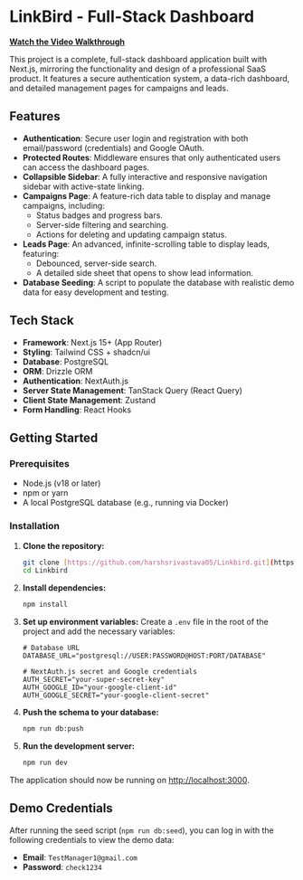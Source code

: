 # LinkBird - Full-Stack Dashboard

**[Watch the Video Walkthrough](https://drive.google.com/file/d/1MHbzLeGBnypu2PafPw8VPNNS6BYIM0pZ/view?usp=sharing)**

This project is a complete, full-stack dashboard application built with Next.js, mirroring the functionality and design of a professional SaaS product. It features a secure authentication system, a data-rich dashboard, and detailed management pages for campaigns and leads.

## Features

-   **Authentication**: Secure user login and registration with both email/password (credentials) and Google OAuth.
-   **Protected Routes**: Middleware ensures that only authenticated users can access the dashboard pages.
-   **Collapsible Sidebar**: A fully interactive and responsive navigation sidebar with active-state linking.
-   **Campaigns Page**: A feature-rich data table to display and manage campaigns, including:
    -   Status badges and progress bars.
    -   Server-side filtering and searching.
    -   Actions for deleting and updating campaign status.
-   **Leads Page**: An advanced, infinite-scrolling table to display leads, featuring:
    -   Debounced, server-side search.
    -   A detailed side sheet that opens to show lead information.
-   **Database Seeding**: A script to populate the database with realistic demo data for easy development and testing.

## Tech Stack

-   **Framework**: Next.js 15+ (App Router)
-   **Styling**: Tailwind CSS + shadcn/ui
-   **Database**: PostgreSQL
-   **ORM**: Drizzle ORM
-   **Authentication**: NextAuth.js
-   **Server State Management**: TanStack Query (React Query)
-   **Client State Management**: Zustand
-   **Form Handling**: React Hooks

## Getting Started

### Prerequisites

-   Node.js (v18 or later)
-   npm or yarn
-   A local PostgreSQL database (e.g., running via Docker)

### Installation

1.  **Clone the repository:**
    ```bash
    git clone [https://github.com/harshsrivastava05/Linkbird.git](https://github.com/harshsrivastava05/Linkbird.git)
    cd Linkbird
    ```

2.  **Install dependencies:**
    ```bash
    npm install
    ```

3.  **Set up environment variables:**
    Create a `.env` file in the root of the project and add the necessary variables:
    ```env
    # Database URL
    DATABASE_URL="postgresql://USER:PASSWORD@HOST:PORT/DATABASE"

    # NextAuth.js secret and Google credentials
    AUTH_SECRET="your-super-secret-key"
    AUTH_GOOGLE_ID="your-google-client-id"
    AUTH_GOOGLE_SECRET="your-google-client-secret"
    ```

4.  **Push the schema to your database:**
    ```bash
    npm run db:push
    ```

5.  **Run the development server:**
    ```bash
    npm run dev
    ```

The application should now be running on [http://localhost:3000](http://localhost:3000).

## Demo Credentials

After running the seed script (`npm run db:seed`), you can log in with the following credentials to view the demo data:

-   **Email**: `TestManager1@gmail.com`
-   **Password**: `check1234`